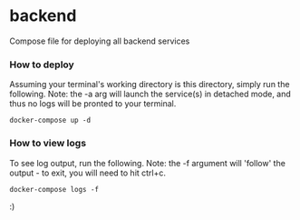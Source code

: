 # backend
Compose file for deploying all backend services

### How to deploy
Assuming your terminal's working directory is this directory, simply run the following. Note: the -a arg will launch the service(s) in detached mode, and thus no logs will be pronted to your terminal.
```
docker-compose up -d
```

### How to view logs
To see log output, run the following. Note: the -f argument will 'follow' the output - to exit, you will need to hit ctrl+c.
```
docker-compose logs -f
```

:)

